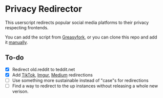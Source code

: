 # Privacy Redirector
This userscript redirects popular social media platforms to their privacy respecting frontends.

You can add the script from [Greasyfork](https://greasyfork.org/scripts/436359-privacy-redirector), or you can clone this repo and add it [manually](https://violentmonkey.github.io/guide/creating-a-userscript/).

## To-do
- [x] Redirect old.reddit to teddit.net
- [x] Add [TikTok](https://github.com/pablouser1/ProxiTok), [Imgur](https://codeberg.org/video-prize-ranch/rimgo#instances), [Medium](https://sr.ht/~edwardloveall/scribe/) redirections
- [ ] Use something more sustainable instead of "case"s for redirections
- [ ] Find a way to redirect to the up instances without releasing a whole new verison.
